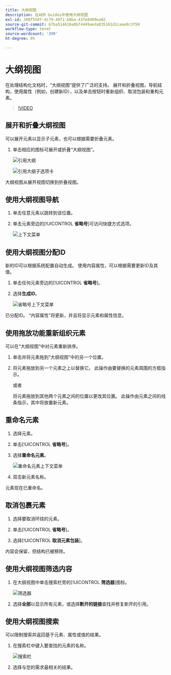 ```yaml
---
title: 大纲视图
description: 在AEM Guides中使用大纲视图
exl-id: 300f550f-dc79-4971-b8ba-43fe8499ea02
source-git-commit: 67ba514616a0bf4449aeda035161d1caae0c3f50
workflow-type: tm+mt
source-wordcount: '399'
ht-degree: 0%

---
```


# 大纲视图

在处理结构化文档时，“大纲视图”提供了广泛的支持。 展开和折叠视图，导航结构，使用属性（例如，创建新ID），以及单击按钮时重新组织、取消包装和重构元素。

>[!VIDEO](https://video.tv.adobe.com/v/342767?quality=12&learn=on)

## 展开和折叠大纲视图

可以展开元素以显示子元素，也可以根据需要折叠元素。

1. 单击相应的图标可展开或折叠“大纲视图”。

   ![引用大纲](images/lesson-6/outline-collapsed-before.png)

   ![引用大纲子选项卡](images/lesson-6/outline-expanded-after.png)

大纲视图从展开视图切换到折叠视图。

## 使用大纲视图导航

1. 单击任意元素以跳转到该位置。

1. 单击元素旁边的&#x200B;[!UICONTROL **省略号**]&#x200B;可访问快捷方式选项。

   ![上下文菜单](images/lesson-6/shortcut-options.png)

## 使用大纲视图分配ID

新的ID可以根据系统配置自动生成。 使用内容属性，可以根据需要更新ID及其值。

1. 单击任何元素旁边的&#x200B;[!UICONTROL **省略号**]。

1. 选择&#x200B;**生成ID**。

   ![省略号上下文菜单](images/lesson-6/ellipsis-popup.png)

已分配ID。 “内容属性”将更新，并且将显示元素和属性信息。

## 使用拖放功能重新组织元素

可以在“大纲视图”中对元素重新排序。

1. 单击并将元素拖到“大纲视图”中的另一个位置。

1. 将元素拖放到另一个元素之上以替换它。 此操作由要替换的元素周围的方框指示。

   或者

   将元素拖放到其他两个元素之间的位置以更改其位置。 此操作由元素之间的线条指示，其中将放置新元素。

## 重命名元素

1. 选择元素。

1. 单击&#x200B;[!UICONTROL **省略号**]。

1. 选择&#x200B;**重命名元素**。

   ![重命名元素上下文菜单](images/lesson-6/rename-before.png)

1. 双击新元素名称。

元素现在已重命名。

## 取消包裹元素

1. 选择要取消环绕的元素。

1. 单击&#x200B;[!UICONTROL **省略号**]。

1. 选择&#x200B;[!UICONTROL **取消元素包装**]。

内容会保留，但结构已被移除。

## 使用大纲视图筛选内容

1. 在大纲视图中单击搜索栏旁的&#x200B;[!UICONTROL **筛选器**]&#x200B;图标。

   ![筛选器](images/lesson-6/filter-icon.png)

1. 选择&#x200B;**全部**&#x200B;以显示所有元素，或选择&#x200B;**断开的链接**&#x200B;查找并修复断开的引用。

## 使用大纲视图搜索

可以限制搜索并返回基于元素、属性或值的结果。

1. 在搜索栏中键入要查找的元素的名称。

   ![搜索栏](images/lesson-6/search-bar.png)

1. 选择与您的需求最相关的结果。
